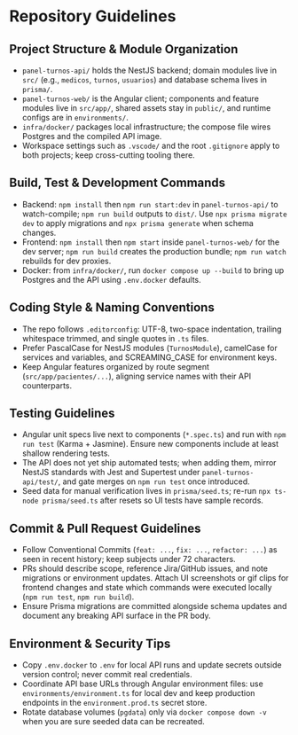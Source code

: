 ﻿# Repository Guidelines

## Project Structure & Module Organization
- `panel-turnos-api/` holds the NestJS backend; domain modules live in `src/` (e.g., `medicos`, `turnos`, `usuarios`) and database schema lives in `prisma/`.
- `panel-turnos-web/` is the Angular client; components and feature modules live in `src/app/`, shared assets stay in `public/`, and runtime configs are in `environments/`.
- `infra/docker/` packages local infrastructure; the compose file wires Postgres and the compiled API image.
- Workspace settings such as `.vscode/` and the root `.gitignore` apply to both projects; keep cross-cutting tooling there.

## Build, Test & Development Commands
- Backend: `npm install` then `npm run start:dev` in `panel-turnos-api/` to watch-compile; `npm run build` outputs to `dist/`. Use `npx prisma migrate dev` to apply migrations and `npx prisma generate` when schema changes.
- Frontend: `npm install` then `npm start` inside `panel-turnos-web/` for the dev server; `npm run build` creates the production bundle; `npm run watch` rebuilds for dev proxies.
- Docker: from `infra/docker/`, run `docker compose up --build` to bring up Postgres and the API using `.env.docker` defaults.

## Coding Style & Naming Conventions
- The repo follows `.editorconfig`: UTF-8, two-space indentation, trailing whitespace trimmed, and single quotes in `.ts` files.
- Prefer PascalCase for NestJS modules (`TurnosModule`), camelCase for services and variables, and SCREAMING_CASE for environment keys.
- Keep Angular features organized by route segment (`src/app/pacientes/...`), aligning service names with their API counterparts.

## Testing Guidelines
- Angular unit specs live next to components (`*.spec.ts`) and run with `npm run test` (Karma + Jasmine). Ensure new components include at least shallow rendering tests.
- The API does not yet ship automated tests; when adding them, mirror NestJS standards with Jest and Supertest under `panel-turnos-api/test/`, and gate merges on `npm run test` once introduced.
- Seed data for manual verification lives in `prisma/seed.ts`; re-run `npx ts-node prisma/seed.ts` after resets so UI tests have sample records.

## Commit & Pull Request Guidelines
- Follow Conventional Commits (`feat: ...`, `fix: ...`, `refactor: ...`) as seen in recent history; keep subjects under 72 characters.
- PRs should describe scope, reference Jira/GitHub issues, and note migrations or environment updates. Attach UI screenshots or gif clips for frontend changes and state which commands were executed locally (`npm run test`, `npm run build`).
- Ensure Prisma migrations are committed alongside schema updates and document any breaking API surface in the PR body.

## Environment & Security Tips
- Copy `.env.docker` to `.env` for local API runs and update secrets outside version control; never commit real credentials.
- Coordinate API base URLs through Angular environment files: use `environments/environment.ts` for local dev and keep production endpoints in the `environment.prod.ts` secret store.
- Rotate database volumes (`pgdata`) only via `docker compose down -v` when you are sure seeded data can be recreated.
